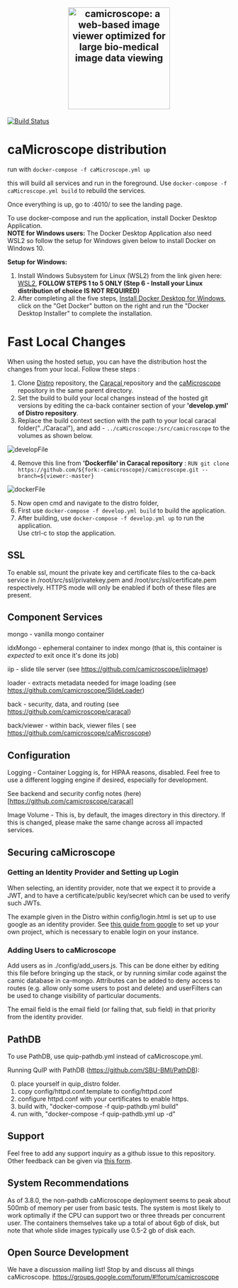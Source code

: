 <h2 align="center">
  <a href="http://camicroscope.org/"><img src="https://avatars2.githubusercontent.com/u/12075069?s=400&v=4" style="background-color:rgba(0,0,0,0);" height=230 alt="camicroscope: a web-based image viewer optimized for large bio-medical image data viewing"></a>
</h2>

[![Build Status](https://travis-ci.org/camicroscope/Distro.svg?branch=master)](https://travis-ci.org/camicroscope/Distro)

# caMicroscope distribution

run with `docker-compose -f caMicroscope.yml up`

this will build all services and run in the foreground.
Use `docker-compose -f caMicroscope.yml build` to rebuild the services.

Once everything is up, go to <the host this is running on>:4010/ to see the landing page.

To use docker-compose and run the application, install Docker Desktop Application. <br>
**NOTE for Windows users:** The Docker Desktop Application also need WSL2 so follow the setup for Windows given below to install Docker on Windows 10. 

**Setup for Windows:**
1. Install Windows Subsystem for Linux (WSL2) from the link given here: <a href = "https://docs.microsoft.com/en-us/windows/wsl/install-win10#manual-installation-steps">WSL2</a>, **FOLLOW STEPS 1 to 5 ONLY (Step 6 - Install your Linux distribution of choice IS NOT REQUIRED)** 
2. After completing all the five steps, <a href = "https://hub.docker.com/editions/community/docker-ce-desktop-windows/">Install Docker Desktop for Windows</a>, click on the "Get Docker" button on the right and run the "Docker Desktop Installer" to complete the installation.

# Fast Local Changes
When using the hosted setup, you can have the distribution host the changes from your local. Follow these steps :<br>
1. Clone <a href = "https://github.com/camicroscope/Distro">Distro</a> repository, the <a href = "https://github.com/camicroscope/Caracal">Caracal </a> repository and the <a href = "https://github.com/camicroscope/caMicroscope">caMicroscope </a>repository in the same parent directory.<br>
2. Set the build to build your local changes instead of the hosted git versions by editing the ca-back container section of your **'develop.yml' of Distro repository**. 
3. Replace the build context section with the path to your local caracal folder("../Caracal"), and add - ```../caMicroscope:/src/camicroscope``` to the volumes as shown below.

![developFile](https://user-images.githubusercontent.com/40331239/113511371-158dd780-957d-11eb-8a26-c0f6a3554e72.jpg)

4. Remove this line from **'Dockerfile' in Caracal repository** :
```RUN git clone https://github.com/${fork:-camicroscope}/camicroscope.git --branch=${viewer:-master}```

![dockerFile](https://user-images.githubusercontent.com/40331239/113511379-1e7ea900-957d-11eb-8e07-5710754fd0a5.jpg)

5. Now open cmd and navigate to the distro folder, <br>
6. First use ```docker-compose -f develop.yml build``` to build the application. <br>
7. After building, use ```docker-compose -f develop.yml up``` to run the application. <br>
Use ctrl-c to stop the application.

## SSL
To enable ssl, mount the private key and certificate files to the ca-back service in /root/src/ssl/privatekey.pem and /root/src/ssl/certificate.pem respectively. HTTPS mode will only be enabled if both of these files are present.

## Component Services
mongo - vanilla mongo container

idxMongo - ephemeral container to index mongo (that is, this container is *expected* to exit once it's done its job)

iip - slide tile server (see https://github.com/camicroscope/iipImage)

loader - extracts metadata needed for image loading (see https://github.com/camicroscope/SlideLoader)

back - security, data, and routing (see https://github.com/camicroscope/caracal)

back/viewer - within back, viewer files ( see https://github.com/camicroscope/caMicroscope)

## Configuration
Logging - Container Logging is, for HIPAA reasons, disabled. Feel free to use a different logging engine if desired, especially for development.

See backend and security config notes (here)[https://github.com/camicroscope/caracal]

Image Volume - This is, by default, the images directory in this directory. If this is changed, please make the same change across all impacted services.

## Securing caMicroscope

### Getting an Identity Provider and Setting up Login

When selecting, an identity provider, note that we expect it to provide a JWT, and to have a certificate/public key/secret which can be used to verify such JWTs.

The example given in the Distro within config/login.html is set up to use google as an identity provider. See [this guide from google](https://developers.google.com/identity/sign-in/web/sign-in) to set up your own project, which is necessary to enable login on your instance.

### Adding Users to caMicroscope

Add users as in ./config/add\_users.js. This can be done either by editing this file before bringing up the stack, or by running similar code against the camic database in ca-mongo. Attributes can be added to deny access to routes (e.g. allow only some users to post and delete) and userFilters can be used to change visibility of particular documents.

The email field is the email field (or failing that, sub field) in that priority from the identity provider.

## PathDB

To use PathDB, use quip-pathdb.yml instead of caMicroscope.yml.

Running QuIP with PathDB (https://github.com/SBU-BMI/PathDB):

0) place yourself in quip\_distro folder.<br>
1) copy config/httpd.conf.template to config/httpd.conf<br>
2) configure httpd.conf with your certificates to enable https.<br>
3) build with, "docker-compose -f quip-pathdb.yml build"<br>
4) run with, "docker-compose -f quip-pathdb.yml up -d"

## Support
Feel free to add any support inquiry as a github issue to this repository. Other feedback can be given via [this form](https://docs.google.com/forms/d/e/1FAIpQLScL91LxrpAZjU88GBZP9gmcdgdf8__uNUwhws2lzU6Lr4qNwA/viewform).

## System Recommendations
As of 3.8.0, the non-pathdb caMicroscope deployment seems to peak about 500mb of memory per user from basic tests. The system is most likely to work optimally if the CPU can support two or three threads per concurrent user. The containers themselves take up a total of about 6gb of disk, but note that whole slide images typically use 0.5-2 gb of disk each.

## Open Source Development
We have a discussion mailing list! Stop by and discuss all things caMicroscope. https://groups.google.com/forum/#!forum/camicroscope
